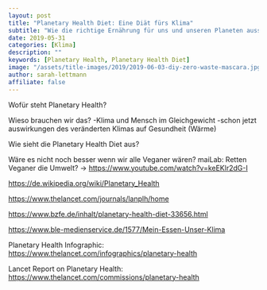 ```yaml
---
layout: post
title: "Planetary Health Diet: Eine Diät fürs Klima"
subtitle: "Wie die richtige Ernährung für uns und unseren Planeten aussieht"
date: 2019-05-31
categories: [Klima]
description: ""
keywords: [Planetary Health, Planetary Health Diet]
image: "/assets/title-images/2019/2019-06-03-diy-zero-waste-mascara.jpg"
author: sarah-lettmann
affiliate: false
---
```

Wofür steht Planetary Health?

Wieso brauchen wir das?
-Klima und Mensch im Gleichgewicht
-schon jetzt auswirkungen des veränderten Klimas auf Gesundheit (Wärme)

Wie sieht die Planetary Health Diet aus?

Wäre es nicht noch besser wenn wir alle Veganer wären?
maiLab: Retten Veganer die Umwelt? -> https://www.youtube.com/watch?v=keEKlr2dG-I

https://de.wikipedia.org/wiki/Planetary_Health

https://www.thelancet.com/journals/lanplh/home

https://www.bzfe.de/inhalt/planetary-health-diet-33656.html

https://www.ble-medienservice.de/1577/Mein-Essen-Unser-Klima

Planetary Health Infographic:
https://www.thelancet.com/infographics/planetary-health

Lancet Report on Planetary Health:
https://www.thelancet.com/commissions/planetary-health
